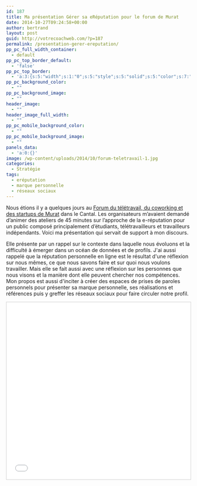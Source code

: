 ```yaml
---
id: 187
title: Ma présentation Gérer sa eRéputation pour le forum de Murat
date: 2014-10-27T09:24:58+00:00
author: bertrand
layout: post
guid: http://votrecoachweb.com/?p=187
permalink: /presentation-gerer-ereputation/
pp_pc_full_width_container:
  - default
pp_pc_top_border_default:
  - 'false'
pp_pc_top_border:
  - 'a:3:{s:5:"width";s:1:"0";s:5:"style";s:5:"solid";s:5:"color";s:7:"#000000";}'
pp_pc_background_color:
  - ""
pp_pc_background_image:
  - ""
header_image:
  - ""
header_image_full_width:
  - ""
pp_pc_mobile_background_color:
  - ""
pp_pc_mobile_background_image:
  - ""
panels_data:
  - 'a:0:{}'
image: /wp-content/uploads/2014/10/forum-teletravail-1.jpg
categories:
  - Stratégie
tags:
  - eréputation
  - marque personnelle
  - réseaux sociaux
---
```

Nous étions il y a quelques jours au <a href="http://www.forum-teletravail.fr">Forum du télétravail, du coworking et des startups de Murat</a> dans le Cantal. Les organisateurs m’avaient demandé d’animer des ateliers de 45 minutes sur l’approche de la e-réputation pour un public composé principalement d’étudiants, télétravailleurs et travailleurs indépendants. Voici ma présentation qui servait de support à mon discours.<!--more-->

Elle présente par un rappel sur le contexte dans laquelle nous évoluons et la difficulté à émerger dans un océan de données et de profils. J'ai aussi rappelé que la réputation personnelle en ligne est le résultat d'une réflexion sur nous mêmes, ce que nous savons faire et sur quoi nous voulons travailler. Mais elle se fait aussi avec une réflexion sur les personnes que nous visons et la manière dont elle peuvent chercher nos compétences. Mon propos est aussi d'inciter à créer des espaces de prises de paroles personnels pour présenter sa marque personnelle, ses réalisations et références puis y greffer les réseaux sociaux pour faire circuler notre profil.

<iframe style="border: 1px solid #CCC; border-width: 1px; margin-bottom: 5px; max-width: 100%;" src="//www.slideshare.net/slideshow/embed_code/40681214" width="595" height="485" frameborder="0" marginwidth="0" marginheight="0" scrolling="no" allowfullscreen="allowfullscreen"> </iframe>